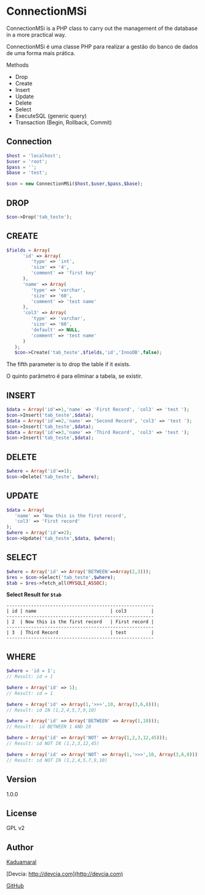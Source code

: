 ConnectionMSi
========


ConnectionMSi is a PHP class to carry out the management of the database in a more practical way.


ConnectionMSi é uma classe PHP para realizar a gestão do banco de dados de uma forma mais prática.


Methods

  - Drop
  - Create
  - Insert
  - Update
  - Delete
  - Select
  - ExecuteSQL (generic query)
  - Transaction (Begin, Rollback, Commit)


Connection
-------
```php
$host = 'localhost';
$user = 'root';
$pass = '';
$base = 'test';

$con = new ConnectionMSi($host,$user,$pass,$base);
```


DROP
----
```php
$con->Drop('tab_teste');
```

CREATE
-----
```php
$fields = Array(
      'id' => Array(
         'type' => 'int',
         'size' => '4',
         'comment' => 'first key'
      ),
      'name' => Array(
         'type' => 'varchar',
         'size' => '60',
         'comment' => 'test name'
      ),
      'col3' => Array(
         'type' => 'varchar',
         'size' => '60',
         'default' => NULL,
         'comment' => 'test name'
      )
   );
   $con->Create('tab_teste',$fields,'id','InnoDB',false);
```
The fifth parameter is to drop the table if it exists.

O quinto parâmetro é para eliminar a tabela, se existir.


INSERT
------
```php
$data = Array('id'=>1,'name' => 'First Record', 'col3' => 'test ');
$con->Insert('tab_teste',$data);
$data = Array('id'=>2,'name' => 'Second Record', 'col3' => 'test ');
$con->Insert('tab_teste',$data);
$data = Array('id'=>3,'name' => 'Third Record', 'col3' => 'test ');
$con->Insert('tab_teste',$data);
```

DELETE
------
```php
$where = Array('id'=>1);
$con->Delete('tab_teste', $where);
```


UPDATE
------
```php
$data = Array(
   'name' => 'Now this is the first record', 
   'col3' => 'First record'
);
$where = Array('id'=>2);
$con->Update('tab_teste',$data, $where);
```


SELECT
------
```php
$where = Array('id' => Array('BETWEEN'=>Array(2,3)));
$res = $con->Select('tab_teste',$where);
$tab = $res->fetch_all(MYSQLI_ASSOC);
```

**Select Result for `$tab`**
```
------------------------------------------------------
| id | name                           | col3         |
------------------------------------------------------
| 2  | Now this is the first record   | First record |
------------------------------------------------------
| 3  | Third Record                   | test         |
------------------------------------------------------
```

WHERE
-----
```php
$where = 'id = 1'; 
// Result: id = 1

$where = Array('id' => 1); 
// Result: id = 1

$where = Array('id' => Array(1,'>>>',10, Array(3,6,8))); 
// Result: id IN (1,2,4,5,7,9,10)

$where = Array('id' => Array('BETWEEN' => Array(1,10)));
// Result:  id BETWEEN 1 AND 10

$where = Array('id' => Array('NOT' => Array(1,2,3,12,45)));
// Result: id NOT IN (1,2,3,12,45)

$where = Array('id' => Array('NOT' => Array(1,'>>>',10, Array(3,6,8)))); 
// Result: id NOT IN (1,2,4,5,7,9,10)
```


Version
----

1.0.0


License
----

GPL v2



Author
------
[Kaduamaral](http://linkedin.com/in/kaduamaral)

[Devcia: http://devcia.com](http://devcia.com)

[GitHub](http://github.com/kaduamaral)
